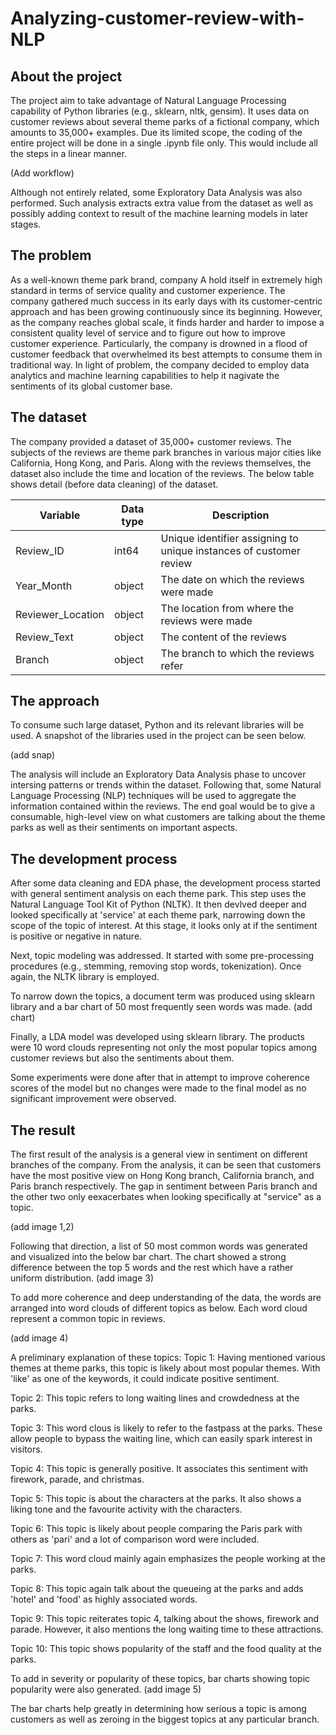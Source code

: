 # Analyzing-customer-review-with-NLP

## About the project
The project aim to take advantage of Natural Language Processing capability of Python libraries (e.g., sklearn, nltk, gensim). It uses data on customer reviews about several theme parks of a fictional company, which amounts to 35,000+ examples. Due its limited scope, the coding of the entire project will be done in a single .ipynb file only. This would include all the steps in a linear manner.

(Add workflow)

Although not entirely related, some Exploratory Data Analysis was also performed. Such analysis extracts extra value from the dataset as well as possibly adding context to result of the machine learning models in later stages.

## The problem
As a well-known theme park brand, company A hold itself in extremely high standard in terms of service quality and customer experience. The company gathered much success in its early days with its customer-centric approach and has been growing continuously since its beginning. However, as the company reaches global scale, it finds harder and harder to impose a consistent quality level of service and to figure out how to improve customer experience. Particularly, the company is drowned in a flood of customer feedback that overwhelmed its best attempts to consume them in traditional way. In light of problem, the company decided to employ data analytics and machine learning capabilities to help it nagivate the sentiments of its global customer base.

## The dataset
The company provided a dataset of 35,000+ customer reviews. The subjects of the reviews are theme park branches in various major cities like California, Hong Kong, and Paris. Along with the reviews themselves, the dataset also include the time and location of the reviews. The below table shows detail (before data cleaning) of the dataset.

|Variable|Data type|Description|
|---|---|---|
|Review_ID |int64| Unique identifier assigning to unique instances of customer review|
|Year_Month|object|The date on which the reviews were made|
|Reviewer_Location|object|The location from where the reviews were made|
|Review_Text|object|The content of the reviews|
|Branch|object|The branch to which the reviews refer|           

## The approach
To consume such large dataset, Python and its relevant libraries will be used. A snapshot of the libraries used in the project can be seen below.

(add snap)


The analysis will include an Exploratory Data Analysis phase to uncover intersing patterns or trends within the dataset. Following that, some Natural Language Processing (NLP) techniques will be used to aggregate the information contained within the reviews. The end goal would be to give a consumable, high-level view on what customers are talking about the theme parks as well as their sentiments on important aspects.

## The development process
After some data cleaning and EDA phase, the development process started with general sentiment analysis on each theme park. This step uses the Natural Language Tool Kit of Python (NLTK). It then devlved deeper and looked specifically at 'service' at each theme park, narrowing down the scope of the topic of interest. At this stage, it looks only at if the sentiment is positive or negative in nature.

Next, topic modeling was addressed. It started with some pre-processing procedures (e.g., stemming, removing stop words, tokenization). Once again, the NLTK library is employed.

To narrow down the topics, a document term was produced using sklearn library and a bar chart of 50 most frequently seen words was made.
(add chart)

Finally, a LDA model was developed using sklearn library. The products were 10 word clouds representing not only the most popular topics among customer reviews but also the sentiments about them.

Some experiments were done after that in attempt to improve coherence scores of the model but no changes were made to the final model as no significant improvement were observed.

## The result

The first result of the analysis is a general view in sentiment on different branches of the company. From the analysis, it can be seen that customers have the most positive view on Hong Kong branch, California branch, and Paris branch respectively. The gap in sentiment between Paris branch and the other two only eexacerbates when looking specifically at "service" as a topic.

(add image 1,2)

Following that direction, a list of 50 most common words was generated and visualized into the below bar chart. The chart showed a strong difference between the top 5 words and the rest which have a rather uniform distribution.
(add image 3)

To add more coherence and deep understanding of the data, the words are arranged into word clouds of different topics as below. Each word cloud represent a common topic in reviews.

(add image 4)

A preliminary explanation of these topics:
Topic 1: Having mentioned various themes at theme parks, this topic is likely about most popular themes. With 'like' as one of the keywords, it could indicate positive sentiment.

Topic 2: This topic refers to long waiting lines and crowdedness at the parks.

Topic 3: This word clous is likely to refer to the fastpass at the parks. These allow people to bypass the waiting line, which can easily spark interest in visitors.

Topic 4: This topic is generally positive. It associates this sentiment with firework, parade, and christmas.

Topic 5: This topic is about the characters at the parks. It also shows a liking tone and the favourite activity with the characters.

Topic 6: This topic is likely about people comparing the Paris park with others as 'pari' and a lot of comparison word were included.

Topic 7: This word cloud mainly again emphasizes the people working at the parks.

Topic 8: This topic again talk about the queueing at the parks and adds 'hotel' and 'food' as highly associated words.

Topic 9: This topic reiterates topic 4, talking about the shows, firework and parade. However, it also mentions the long waiting time to these attractions.

Topic 10: This topic shows popularity of the staff and the food quality at the parks.

To add in severity or popularity of these topics, bar charts showing topic popularity were also generated.
(add image 5)

The bar charts help greatly in determining how serious a topic is among customers as well as zeroing in the biggest topics at any particular branch.
